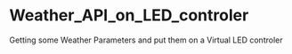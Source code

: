 # Weather_API_on_LED_controler
 Getting some Weather Parameters and put them on a Virtual LED controler
